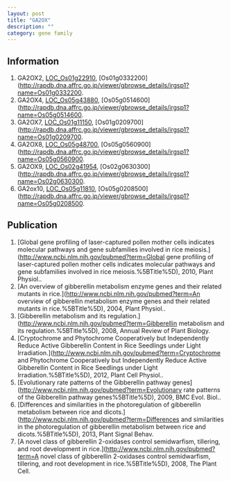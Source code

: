 ```yaml
---
layout: post
title: "GA2OX"
description: ""
category: gene family
---
```


## Information
1. GA2OX2, [LOC_Os01g22910](http://rice.plantbiology.msu.edu/cgi-bin/ORF_infopage.cgi?orf=LOC_Os01g22910), [Os01g0332200](http://rapdb.dna.affrc.go.jp/viewer/gbrowse_details/irgsp1?name=Os01g0332200.
2. GA2OX4, [LOC_Os05g43880](http://rice.plantbiology.msu.edu/cgi-bin/ORF_infopage.cgi?orf=LOC_Os05g43880), [Os05g0514600](http://rapdb.dna.affrc.go.jp/viewer/gbrowse_details/irgsp1?name=Os05g0514600.
3. GA2OX7, [LOC_Os01g11150](http://rice.plantbiology.msu.edu/cgi-bin/ORF_infopage.cgi?orf=LOC_Os01g11150), [Os01g0209700](http://rapdb.dna.affrc.go.jp/viewer/gbrowse_details/irgsp1?name=Os01g0209700.
4. GA2OX8, [LOC_Os05g48700](http://rice.plantbiology.msu.edu/cgi-bin/ORF_infopage.cgi?orf=LOC_Os05g48700), [Os05g0560900](http://rapdb.dna.affrc.go.jp/viewer/gbrowse_details/irgsp1?name=Os05g0560900.
5. GA2OX9, [LOC_Os02g41954](http://rice.plantbiology.msu.edu/cgi-bin/ORF_infopage.cgi?orf=LOC_Os02g41954), [Os02g0630300](http://rapdb.dna.affrc.go.jp/viewer/gbrowse_details/irgsp1?name=Os02g0630300.
6. GA2ox10, [LOC_Os05g11810](http://rice.plantbiology.msu.edu/cgi-bin/ORF_infopage.cgi?orf=LOC_Os05g11810), [Os05g0208500](http://rapdb.dna.affrc.go.jp/viewer/gbrowse_details/irgsp1?name=Os05g0208500.

## Publication
1. [Global gene profiling of laser-captured pollen mother cells indicates molecular pathways and gene subfamilies involved in rice meiosis.](http://www.ncbi.nlm.nih.gov/pubmed?term=Global gene profiling of laser-captured pollen mother cells indicates molecular pathways and gene subfamilies involved in rice meiosis.%5BTitle%5D), 2010, Plant Physiol..
2. [An overview of gibberellin metabolism enzyme genes and their related mutants in rice.](http://www.ncbi.nlm.nih.gov/pubmed?term=An overview of gibberellin metabolism enzyme genes and their related mutants in rice.%5BTitle%5D), 2004, Plant Physiol..
3. [Gibberellin metabolism and its regulation.](http://www.ncbi.nlm.nih.gov/pubmed?term=Gibberellin metabolism and its regulation.%5BTitle%5D), 2008, Annual Review of Plant Biology.
4. [Cryptochrome and Phytochrome Cooperatively but Independently Reduce Active Gibberellin Content in Rice Seedlings under Light Irradiation.](http://www.ncbi.nlm.nih.gov/pubmed?term=Cryptochrome and Phytochrome Cooperatively but Independently Reduce Active Gibberellin Content in Rice Seedlings under Light Irradiation.%5BTitle%5D), 2012, Plant Cell Physiol..
5. [Evolutionary rate patterns of the Gibberellin pathway genes](http://www.ncbi.nlm.nih.gov/pubmed?term=Evolutionary rate patterns of the Gibberellin pathway genes%5BTitle%5D), 2009, BMC Evol. Biol..
6. [Differences and similarities in the photoregulation of gibberellin metabolism between rice and dicots.](http://www.ncbi.nlm.nih.gov/pubmed?term=Differences and similarities in the photoregulation of gibberellin metabolism between rice and dicots.%5BTitle%5D), 2013, Plant Signal Behav.
7. [A novel class of gibberellin 2-oxidases control semidwarfism, tillering, and root development in rice.](http://www.ncbi.nlm.nih.gov/pubmed?term=A novel class of gibberellin 2-oxidases control semidwarfism, tillering, and root development in rice.%5BTitle%5D), 2008, The Plant Cell.


